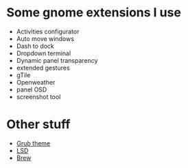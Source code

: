 # Some gnome extensions I use

- Activities configurator
- Auto move windows
- Dash to dock
- Dropdown terminal
- Dynamic panel transparency 
- extended gestures
- gTile
- Openweather
- panel OSD
- screenshot tool

# Other stuff
- [Grub theme](https://github.com/mateosss/matter)
- [LSD](https://github.com/Peltoche/lsd)
- [Brew](https://brew.sh/)
